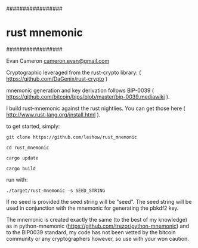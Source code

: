 #################
# rust mnemonic #
#################

Evan Cameron <cameron.evan@gmail.com>

Cryptographic leveraged from the rust-crypto library: ( https://github.com/DaGenix/rust-crypto )

mnemonic generation and key derivation follows BIP-0039
( https://github.com/bitcoin/bips/blob/master/bip-0039.mediawiki ).

I build rust-mnemonic against the rust nightlies. You can get those here
( http://www.rust-lang.org/install.html ).

to get started, simply:
```
git clone https://github.com/leshow/rust_mnemonic

cd rust_mnemonic

cargo update

cargo build
```
run with:
```
./target/rust-mnemonic -s SEED_STRING
```

If no seed is provided the seed string will be "seed". The seed string will be used in conjunction with the mnemonic for generating the pbkdf2 key.

The mnemonic is created exactly the same (to the best of my knowledge) as in python-mnemonic (https://github.com/trezor/python-mnemonic) and to the BIP0039 standard, my code has not been vetted
by the bitcoin community or any cryptographers however, so use with your won caution. 
